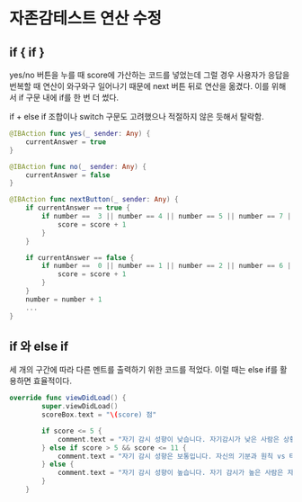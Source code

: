 # 자존감테스트 연산 수정


## if { if }


yes/no 버튼을 누를 때 score에 가산하는 코드를 넣었는데 그럴 경우 사용자가 응답을 번복할 때 연산이 와구와구 일어나기 때문에 next 버튼 뒤로 연산을 옮겼다. 이를 위해서 if 구문 내에 if를 한 번 더 썼다.

if + else if 조합이나 switch 구문도 고려했으나 적절하지 않은 듯해서 탈락함.


```swift
@IBAction func yes(_ sender: Any) {
    currentAnswer = true
}

@IBAction func no(_ sender: Any) {
    currentAnswer = false
}

@IBAction func nextButton(_ sender: Any) {
    if currentAnswer == true {
        if number ==  3 || number == 4 || number == 5 || number == 7 || number == 9 || number == 11 || number == 16 || number == 17  {
            score = score + 1
        }
    }

    if currentAnswer == false {
        if number ==  0 || number == 1 || number == 2 || number == 6 || number == 8 || number == 10 || number == 12 || number == 13 || number == 14 || number == 15   {
            score = score + 1
        }
    }
    number = number + 1
    ...
}
```


## if 와 else if


세 개의 구간에 따라 다른 멘트를 출력하기 위한 코드를 적었다. 이럴 때는 else if를 활용하면 효율적이다.

```swift
override func viewDidLoad() {
        super.viewDidLoad()
        scoreBox.text = "\(score) 점"

        if score <= 5 {
            comment.text = "자기 감시 성향이 낮습니다. 자기감시가 낮은 사람은 상황이나 타인을 신경쓰지 않습니다. 자신의 기분과 원칙에 의해서 움직입니다."
        } else if score > 5 && score <= 11 {
            comment.text = "자기 감시 성향은 보통입니다. 자신의 기분과 원칙 vs 타인의 행동과 상황을 비슷한 수준으로 고려합니다."
        } else {
            comment.text = "자기 감시 성향이 높습니다. 자기 감시가 높은 사람은 자신의 행동을 사회기준에 맞추려고 합니다. 상황이나 타인의 행동에 신경을 많이 쓰는 편입니다."
        }
    }
```
